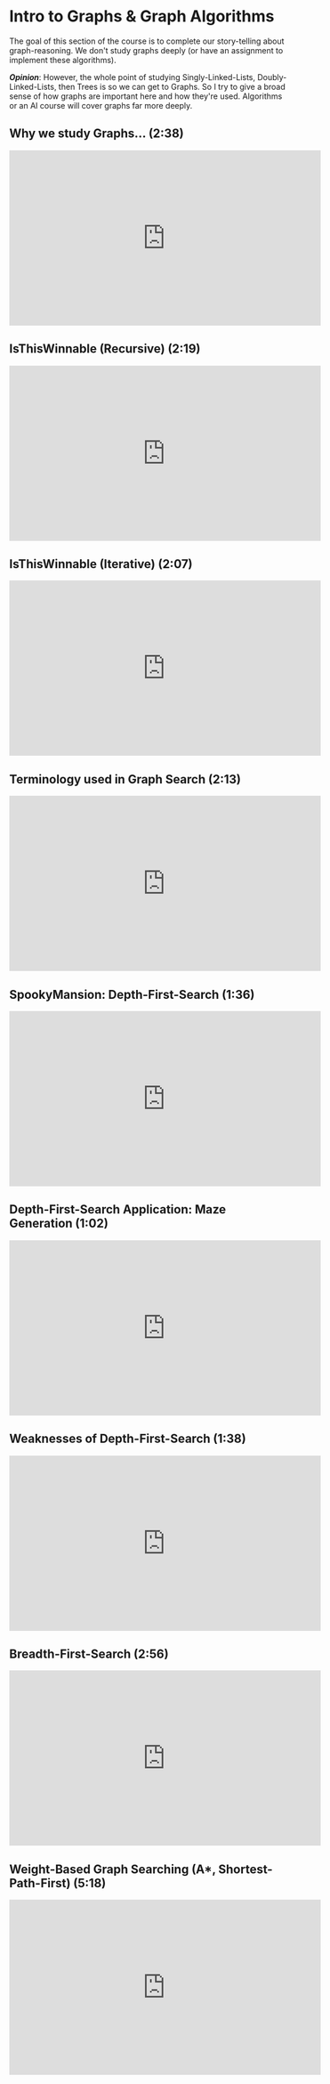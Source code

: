 # Intro to Graphs & Graph Algorithms

The goal of this section of the course is to complete our story-telling about graph-reasoning. We don't study graphs deeply (or have an assignment to implement these algorithms).

***Opinion***: However, the whole point of studying Singly-Linked-Lists, Doubly-Linked-Lists, then Trees is so we can get to Graphs. So I try to give a broad sense of how graphs are important here and how they're used. Algorithms or an AI course will cover graphs far more deeply.

## Why we study Graphs... (2:38)
<iframe width="560" height="315" 
    src="https://www.youtube.com/embed/P1VG6W307NE?rel=0" 
    frameborder="0" 
    allow="accelerometer; autoplay; encrypted-media; gyroscope; picture-in-picture" 
    allowfullscreen></iframe>

## IsThisWinnable (Recursive) (2:19)
<iframe width="560" height="315" 
    src="https://www.youtube.com/embed/PsrTuTbbxow?rel=0" 
    frameborder="0" 
    allow="accelerometer; autoplay; encrypted-media; gyroscope; picture-in-picture" 
    allowfullscreen></iframe>

## IsThisWinnable (Iterative) (2:07)
<iframe width="560" height="315" 
    src="https://www.youtube.com/embed/B7T6okgWGG8?rel=0" 
    frameborder="0" 
    allow="accelerometer; autoplay; encrypted-media; gyroscope; picture-in-picture" 
    allowfullscreen></iframe>

## Terminology used in Graph Search (2:13)
<iframe width="560" height="315" 
    src="https://www.youtube.com/embed/TAjF91vIOgk?rel=0" 
    frameborder="0" 
    allow="accelerometer; autoplay; encrypted-media; gyroscope; picture-in-picture" 
    allowfullscreen></iframe>

## SpookyMansion: Depth-First-Search (1:36)
<iframe width="560" height="315" 
    src="https://www.youtube.com/embed/9wPac3LzHk8?rel=0" 
    frameborder="0" 
    allow="accelerometer; autoplay; encrypted-media; gyroscope; picture-in-picture" 
    allowfullscreen></iframe>

## Depth-First-Search Application: Maze Generation (1:02)
<iframe width="560" height="315" 
    src="https://www.youtube.com/embed/ELbWlamkyYM?rel=0" 
    frameborder="0" 
    allow="accelerometer; autoplay; encrypted-media; gyroscope; picture-in-picture" 
    allowfullscreen></iframe>

## Weaknesses of Depth-First-Search (1:38)
<iframe width="560" height="315" 
    src="https://www.youtube.com/embed/wOdFEPNh3Yg?rel=0" 
    frameborder="0" 
    allow="accelerometer; autoplay; encrypted-media; gyroscope; picture-in-picture" 
    allowfullscreen></iframe>

## Breadth-First-Search (2:56)
<iframe width="560" height="315" 
    src="https://www.youtube.com/embed/fdwBrEnIjNE?rel=0" 
    frameborder="0" 
    allow="accelerometer; autoplay; encrypted-media; gyroscope; picture-in-picture" 
    allowfullscreen></iframe>

## Weight-Based Graph Searching (A*, Shortest-Path-First) (5:18)
<iframe width="560" height="315" 
    src="https://www.youtube.com/embed/vEycAr-Ywnc?rel=0" 
    frameborder="0" 
    allow="accelerometer; autoplay; encrypted-media; gyroscope; picture-in-picture" 
    allowfullscreen></iframe>

